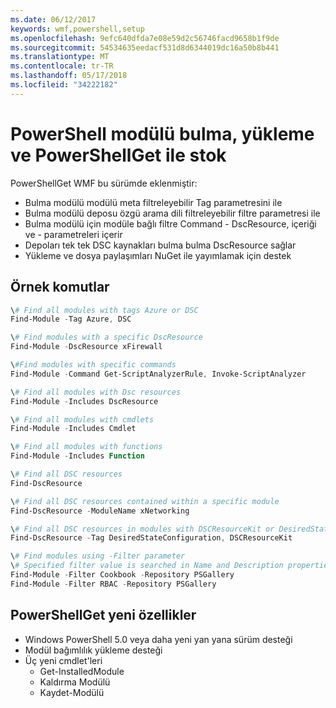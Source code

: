 ```yaml
---
ms.date: 06/12/2017
keywords: wmf,powershell,setup
ms.openlocfilehash: 9efc640dfda7e08e59d2c56746facd9658b1f9de
ms.sourcegitcommit: 54534635eedacf531d8d6344019dc16a50b8b441
ms.translationtype: MT
ms.contentlocale: tr-TR
ms.lasthandoff: 05/17/2018
ms.locfileid: "34222182"
---
```

# <a name="powershell-module-discovery-install-and-inventory-with-powershellget"></a>PowerShell modülü bulma, yükleme ve PowerShellGet ile stok

PowerShellGet WMF bu sürümde eklenmiştir:
-   Bulma modülü modülü meta filtreleyebilir Tag parametresini ile
-   Bulma modülü deposu özgü arama dili filtreleyebilir filtre parametresi ile
-   Bulma modülü için modüle bağlı filtre Command - DscResource, içeriği ve - parametreleri içerir
-   Depoları tek tek DSC kaynakları bulma bulma DscResource sağlar
-   Yükleme ve dosya paylaşımları NuGet ile yayımlamak için destek

## <a name="example-commands"></a>Örnek komutlar
```powershell
\# Find all modules with tags Azure or DSC
Find-Module -Tag Azure, DSC

\# Find modules with a specific DscResource
Find-Module -DscResource xFirewall

\#Find modules with specific commands
Find-Module -Command Get-ScriptAnalyzerRule, Invoke-ScriptAnalyzer

\# Find all modules with Dsc resources
Find-Module -Includes DscResource

\# Find all modules with cmdlets
Find-Module -Includes Cmdlet

\# Find all modules with functions
Find-Module -Includes Function

\# Find all DSC resources
Find-DscResource

\# Find all DSC resources contained within a specific module
Find-DscResource -ModuleName xNetworking

\# Find all DSC resources in modules with DSCResourceKit or DesiredStateConfiguration
Find-DscResource -Tag DesiredStateConfiguration, DSCResourceKit

\# Find modules using -Filter parameter
\# Specified filter value is searched in Name and Description properties
Find-Module -Filter Cookbook -Repository PSGallery
Find-Module -Filter RBAC -Repository PSGallery
```

## <a name="new-features-in-powershellget"></a>PowerShellGet yeni özellikler
-   Windows PowerShell 5.0 veya daha yeni yan yana sürüm desteği
-   Modül bağımlılık yükleme desteği
-   Üç yeni cmdlet'leri
    -   Get-InstalledModule
    -   Kaldırma Modülü
    -   Kaydet-Modülü
